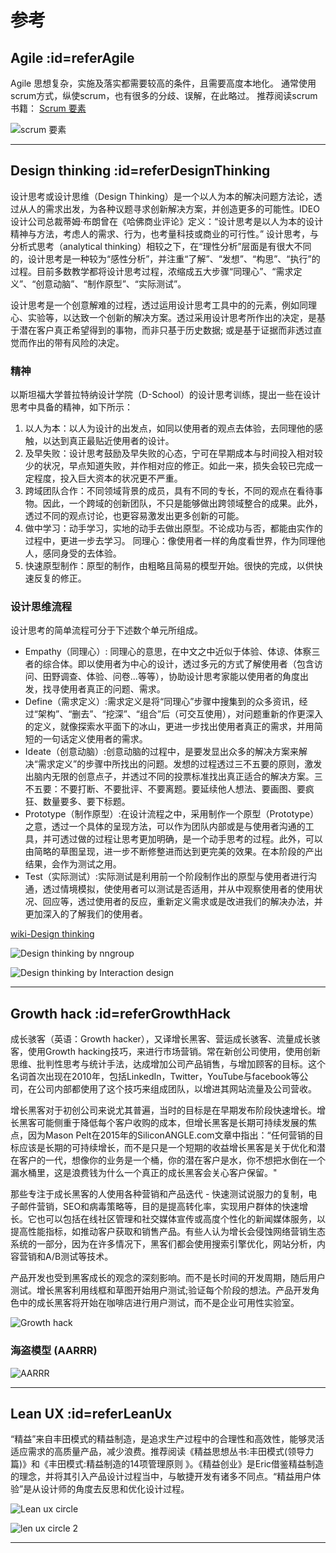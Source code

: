 # 参考

## Agile :id=referAgile

Agile 思想复杂，实施及落实都需要较高的条件，且需要高度本地化。  通常使用scrum方式，纵使scrum，也有很多的分歧、误解，在此略过。
推荐阅读scrum书籍：
[Scrum 要素](https://search.jd.com/Search?keyword=scrum+%e8%a6%81%e7%b4%a0&enc=utf-8 ':target=_blank')

![scrum 要素](https://guidelines.cc/assets/imgs/c5iDDVPrNLUVLA.jpg ':size=500')

---

## Design thinking :id=referDesignThinking

设计思考或设计思维（Design Thinking）是一个以人为本的解决问题方法论，透过从人的需求出发，为各种议题寻求创新解决方案，并创造更多的可能性。IDEO设计公司总裁蒂姆·布朗曾在《哈佛商业评论》定义：“设计思考是以人为本的设计精神与方法，考虑人的需求、行为，也考量科技或商业的可行性。”
设计思考，与分析式思考（analytical thinking）相较之下，在“理性分析”层面是有很大不同的，设计思考是一种较为“感性分析”，并注重“了解”、“发想”、“构思”、“执行”的过程。目前多数教学都将设计思考过程，浓缩成五大步骤“同理心”、“需求定义”、“创意动脑”、“制作原型”、“实际测试”。

设计思考是一个创意解难的过程，透过运用设计思考工具中的的元素，例如同理心、实验等，以达致一个创新的解决方案。透过采用设计思考所作出的决定，是基于潜在客户真正希望得到的事物，而非只基于历史数据; 或是基于证据而非透过直觉而作出的带有风险的决定。

### 精神

以斯坦福大学普拉特纳设计学院（D-School）的设计思考训练，提出一些在设计思考中具备的精神，如下所示：

1. 以人为本：以人为设计的出发点，如同以使用者的观点去体验，去同理他的感触，以达到真正最贴近使用者的设计。
1. 及早失败：设计思考鼓励及早失败的心态，宁可在早期成本与时间投入相对较少的状况，早点知道失败，并作相对应的修正。如此一来，损失会较已完成一定程度，投入巨大资本的状况更不严重。
1. 跨域团队合作：不同领域背景的成员，具有不同的专长，不同的观点在看待事物。因此，一个跨域的创新团队，不只是能够做出跨领域整合的成果。此外，透过不同的观点讨论，也更容易激发出更多创新的可能。
1. 做中学习：动手学习，实地的动手去做出原型。不论成功与否，都能由实作的过程中，更进一步去学习。
同理心：像使用者一样的角度看世界，作为同理他人，感同身受的去体验。
1. 快速原型制作：原型的制作，由粗略且简易的模型开始。很快的完成，以供快速反复的修正。

### 设计思维流程

设计思考的简单流程可分于下述数个单元所组成。

- Empathy（同理心）: 同理心的意思，在中文之中近似于体验、体谅、体察三者的综合体。即以使用者为中心的设计，透过多元的方式了解使用者（包含访问、田野调查、体验、问卷...等等），协助设计思考家能以使用者的角度出发，找寻使用者真正的问题、需求。
- Define（需求定义）:需求定义是将“同理心”步骤中搜集到的众多资讯，经过“架构”、“删去”、“挖深”、“组合”后（可交互使用），对问题重新的作更深入的定义，就像探索水平面下的冰山，更进一步找出使用者真正的需求，并用简短的一句话定义使用者的需求。
- Ideate（创意动脑）:创意动脑的过程中，是要发显出众多的解决方案来解决“需求定义”的步骤中所找出的问题。发想的过程透过三不五要的原则，激发出脑内无限的创意点子，并透过不同的投票标准找出真正适合的解决方案。三不五要：不要打断、不要批评、不要离题。要延续他人想法、要画图、要疯狂、数量要多、要下标题。
- Prototype（制作原型）:在设计流程之中，采用制作一个原型（Prototype）之意，透过一个具体的呈现方法，可以作为团队内部或是与使用者沟通的工具，并可透过做的过程让思考更加明确，是一个动手思考的过程。此外，可以由简略的草图呈现，进一步不断修整进而达到更完美的效果。在本阶段的产出结果，会作为测试之用。
- Test（实际测试）:实际测试是利用前一个阶段制作出的原型与使用者进行沟通，透过情境模拟，使使用者可以测试是否适用，并从中观察使用者的使用状况、回应等，透过使用者的反应，重新定义需求或是改进我们的解决办法，并更加深入的了解我们的使用者。

[wiki-Design thinking](https://zh.wikipedia.org/wiki/%E8%A8%AD%E8%A8%88%E6%80%9D%E8%80%83 ':size=500')

![Design thinking by nngroup](https://guidelines.cc/assets/imgs/designthinking_illustration_final-01-01.png ':size=500')

![Design thinking by Interaction design](https://guidelines.cc/assets/imgs/a1a765fff58057f0516d219f133f0c21.jpg ':size=500')

---

## Growth hack :id=referGrowthHack

成长骇客（英语：Growth hacker），又译增长黑客、营运成长骇客、流量成长骇客，使用Growth hacking技巧，来进行市场营销。常在新创公司使用，使用创新思维、批判性思考与统计手法，达成增加公司产品销售，与增加顾客的目标。这个名词首次出现在2010年，包括LinkedIn，Twitter，YouTube与facebook等公司，在公司内部都使用了这个技巧来组成团队，以增进其网站流量及公司营收。

增长黑客对于初创公司来说尤其普遍，当时的目标是在早期发布阶段快速增长。增长黑客可能侧重于降低每个客户收购的成本，但增长黑客是长期可持续发展的焦点，因为Mason Pelt在2015年的SiliconANGLE.com文章中指出：“任何营销的目标应该是长期的可持续增长，而不是只是一个短期的收益增长黑客是关于优化和潜在客户的一代，想像你的业务是一个桶，你的潜在客户是水，你不想把水倒在一个漏水桶里，这是浪费钱为什么一个真正的成长黑客会关心客户保留。"

那些专注于成长黑客的人使用各种营销和产品迭代 - 快速测试说服力的复制，电子邮件营销，SEO和病毒策略等，目的是提高转化率，实现用户群体的快速增长。它也可以包括在线社区管理和社交媒体宣传或高度个性化的新闻媒体服务，以提高性能指标，如推动客户获取和销售产品。有些人认为增长会侵蚀网络营销生态系统的一部分，因为在许多情况下，黑客们都会使用搜索引擎优化，网站分析，内容营销和A/B测试等技术。

产品开发也受到黑客成长的观念的深刻影响。而不是长时间的开发周期，随后用户测试。增长黑客利用线框和草图开始用户测试;验证每个阶段的想法。产品开发角色中的成长黑客将开始在咖啡店进行用户测试，而不是企业可用性实验室。

![Growth hack](https://guidelines.cc/assets/imgs/wat-is-growth-hacking-venn-diagram.png ':size=500')

### 海盗模型 (AARRR)

![AARRR](https://guidelines.cc/assets/imgs/0_DPrPZsMZxod0ZAHo.jpg ':size=500')

---

## Lean UX :id=referLeanUx

“精益”来自丰田模式的精益制造，是追求生产过程中的合理性和高效性，能够灵活适应需求的高质量产品，减少浪费。推荐阅读《精益思想丛书:丰田模式(领导力篇)》和《丰田模式:精益制造的14项管理原则 》。《精益创业》是Eric借鉴精益制造的理念，并将其引入产品设计过程当中，与敏捷开发有诸多不同点。“精益用户体验”是从设计师的角度去反思和优化设计过程。

![Lean ux circle](https://guidelines.cc/assets/imgs/lean-ux-product-stewardship-integrated-teams-8-728.jpg ':size=500')

![len ux circle 2](https://guidelines.cc/assets/imgs/1_WveYEpiynF2jAdF8sUQMAQ.png ':size=500')

---